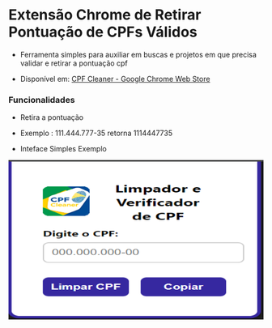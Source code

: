 # Extensão Chrome de Retirar Pontuação de CPFs Válidos

* Ferramenta simples para auxiliar em buscas e projetos em que precisa validar e retirar a pontuação cpf

* Disponível em: [CPF Cleaner - Google Chrome Web Store](https://chromewebstore.google.com/detail/cpfcleaner/fhomagbdgkgnfnejbilecnblpidfopld?authuser=0&hl=pt-BR)

### Funcionalidades

* Retira a pontuação

*  Exemplo : 111.444.777-35 
retorna 1114447735

* Inteface Simples Exemplo

![Interface](source/cpf_cleaner_resized_640x400.png)





